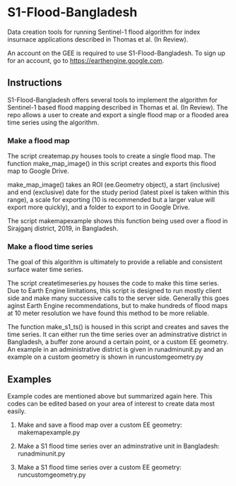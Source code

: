 # S1-Flood-Bangladesh
Data creation tools for running Sentinel-1 flood algorithm for index insurnace applications described in Thomas et al. (In Review).

An account on the GEE is required to use S1-Flood-Bangladesh. To sign up for an account, go to https://earthengine.google.com.


## Instructions
S1-Flood-Bangladesh offers several tools to implement the algorithm for Sentinel-1 based flood mapping described in Thomas et al. (In Review). 
The repo allows a user to create and export a single flood map or a flooded area time series using the algorithm.

### Make a flood map
The script createmap.py houses tools to create a single flood map. The function make_map_image() in this script creates and exports this flood map to Google Drive. 

make_map_image() takes an ROI (ee.Geometry object), a start (inclusive) and end (exclusive) date for the study period (latest pixel is taken within this range),
a scale for exporting (10 is recommended but a larger value will export more quickly), and a folder to export to in Google Drive.

The script makemapexample shows this function being used over a flood in Sirajganj district, 2019, in Bangladesh.

### Make a flood time series
The goal of this algorithm is ultimately to provide a reliable and consistent surface water time series. 

The script createtimeseries.py houses the code to make this time series. Due to Earth Engine limitations, this script is designed
to run mostly client side and make many successive calls to the server side. Generally this goes aginst Earth Engine recommendations,
but to make hundreds of flood maps at 10 meter resolution we have found this method to be more reliable.

The function make_s1_ts() is housed in this script and creates and saves the time series. It can either run the time series over an adminstrative district in Bangladesh,
a buffer zone around a certain point, or a custom EE geometry. An example in an administrative district is given in runadminunit.py and an example on a custom geometry is
shown in runcustomgeometry.py



## Examples
Example codes are mentioned above but summarized again here. This codes can be edited based on your area of interest to create data most easily.

1. Make and save a flood map over a custom EE geometry: makemapexample.py

2. Make a S1 flood time series over an adminstrative unit in Bangladesh: runadminunit.py

3. Make a S1 flood time series over a custom EE geometry: runcustomgeometry.py




